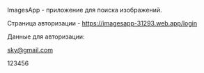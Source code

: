 ImagesApp - приложение для поиска изображений.

Страница авторизации - https://imagesapp-31293.web.app/login

Данные для авторизации: 

sky@gmail.com

123456
